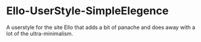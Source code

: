Ello-UserStyle-SimpleElegence
=============================

A userstyle for the site Ello that adds a bit of panache and does away with a lot of the ultra-minimalism.
